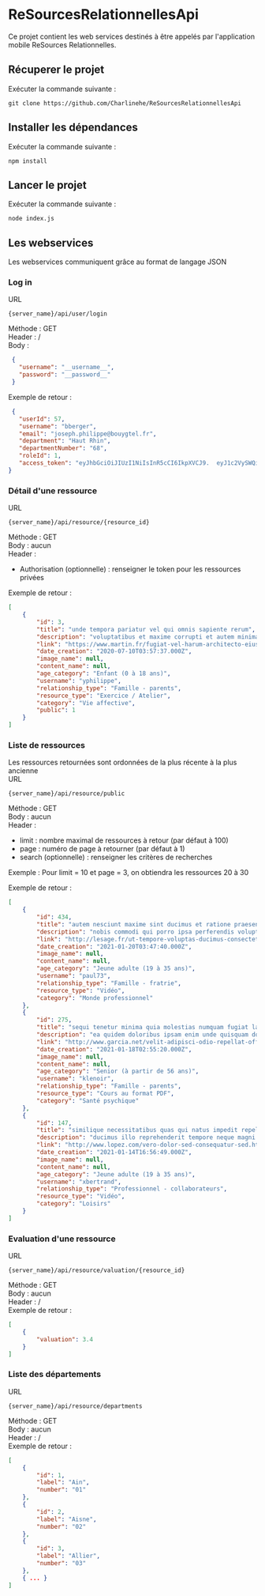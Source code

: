 # ReSourcesRelationnellesApi

Ce projet contient les web services destinés à être appelés par l'application mobile ReSources Relationnelles.

## Récuperer le projet
Exécuter la commande suivante : 
```
git clone https://github.com/Charlinehe/ReSourcesRelationnellesApi
```

## Installer les dépendances
Exécuter la commande suivante : 
``` 
npm install
```

## Lancer le projet
Exécuter la commande suivante : 
```
node index.js
```

## Les webservices
Les webservices communiquent grâce au format de langage JSON

### Log in
URL
```
{server_name}/api/user/login
```
Méthode : GET  
Header : /  
Body :  
```json
 {
   "username": "__username__",
   "password": "__password__"
 }
```
Exemple de retour :
```json
 {
   "userId": 57,
   "username": "bberger",
   "email": "joseph.philippe@bouygtel.fr",
   "department": "Haut Rhin",
   "departmentNumber": "68",
   "roleId": 1,
   "access_token": "eyJhbGciOiJIUzI1NiIsInR5cCI6IkpXVCJ9.  eyJ1c2VySWQiOjU3LCJpYXQiOjE2MTI4MjMxNjcsImV4cCI6MTYxMjgyNjc2N30.s_X-EaCEEofjaAnuxkgT-Yei6heEE2YdVzSgYGl6O0k"
}
```

### Détail d'une ressource
URL 
```
{server_name}/api/resource/{resource_id}
```
Méthode : GET  
Body : aucun  
Header : 
* Authorisation (optionnelle) : renseigner le token pour les ressources privées  

Exemple de retour :
```json
[
    {
        "id": 3,
        "title": "unde tempora pariatur vel qui omnis sapiente rerum",
        "description": "voluptatibus et maxime corrupti et autem minima in culpa porro non molestiae similique sed at voluptas voluptatem tenetur facere quaerat",
        "link": "https://www.martin.fr/fugiat-vel-harum-architecto-eius-beatae-fuga-similique",
        "date_creation": "2020-07-10T03:57:37.000Z",
        "image_name": null,
        "content_name": null,
        "age_category": "Enfant (0 à 18 ans)",
        "username": "yphilippe",
        "relationship_type": "Famille - parents",
        "resource_type": "Exercice / Atelier",
        "category": "Vie affective",
        "public": 1
    }
]
```

### Liste de ressources
Les ressources retournées sont ordonnées de la plus récente à la plus ancienne  
URL
```
{server_name}/api/resource/public
```
Méthode : GET  
Body : aucun  
Header :
* limit : nombre maximal de ressources à retour (par défaut à 100)
* page : numéro de page à retourner (par défaut à 1)
* search (optionnelle) : renseigner les critères de recherches

Exemple : Pour limit = 10 et page = 3, on obtiendra les ressources 20 à 30

Exemple de retour :
```json
[
    {
        "id": 434,
        "title": "autem nesciunt maxime sint ducimus et ratione praesentium",
        "description": "nobis commodi qui porro ipsa perferendis voluptates sit ipsa quaerat cumque totam necessitatibus quia impedit eaque illum dolor dolorem et",
        "link": "http://lesage.fr/ut-tempore-voluptas-ducimus-consectetur",
        "date_creation": "2021-01-20T03:47:40.000Z",
        "image_name": null,
        "content_name": null,
        "age_category": "Jeune adulte (19 à 35 ans)",
        "username": "paul73",
        "relationship_type": "Famille - fratrie",
        "resource_type": "Vidéo",
        "category": "Monde professionnel"
    },
    {
        "id": 275,
        "title": "sequi tenetur minima quia molestias numquam fugiat laudantium",
        "description": "ea quidem doloribus ipsam enim unde quisquam doloribus nemo eius qui saepe illum rerum sed quae autem dolores nihil ab",
        "link": "http://www.garcia.net/velit-adipisci-odio-repellat-officia-dolorem-consectetur-doloribus-dolorem",
        "date_creation": "2021-01-18T02:55:20.000Z",
        "image_name": null,
        "content_name": null,
        "age_category": "Senior (à partir de 56 ans)",
        "username": "klenoir",
        "relationship_type": "Famille - parents",
        "resource_type": "Cours au format PDF",
        "category": "Santé psychique"
    },
    {
        "id": 147,
        "title": "similique necessitatibus quas qui natus impedit repellendus et",
        "description": "ducimus illo reprehenderit tempore neque magni ab et praesentium et in natus quia aut esse ut labore quo iure doloremque",
        "link": "http://www.lopez.com/vero-dolor-sed-consequatur-sed.html",
        "date_creation": "2021-01-14T16:56:49.000Z",
        "image_name": null,
        "content_name": null,
        "age_category": "Jeune adulte (19 à 35 ans)",
        "username": "xbertrand",
        "relationship_type": "Professionnel - collaborateurs",
        "resource_type": "Vidéo",
        "category": "Loisirs"
    }
]
```

### Evaluation d'une ressource
URL
```
{server_name}/api/resource/valuation/{resource_id}
```
Méthode : GET  
Body : aucun  
Header : /  
Exemple de retour :
```json
[
    {
        "valuation": 3.4
    }
]
```
### Liste des départements
URL
```
{server_name}/api/resource/departments
```
Méthode : GET  
Body : aucun  
Header : /  
Exemple de retour :
```json
[
    {
        "id": 1,
        "label": "Ain",
        "number": "01"
    },
    {
        "id": 2,
        "label": "Aisne",
        "number": "02"
    },
    {
        "id": 3,
        "label": "Allier",
        "number": "03"
    },
    { ... }
]
```